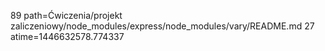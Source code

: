 89 path=Ćwiczenia/projekt zaliczeniowy/node_modules/express/node_modules/vary/README.md
27 atime=1446632578.774337
